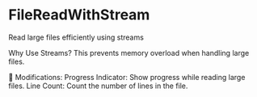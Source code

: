 # FileReadWithStream
Read large files efficiently using streams 


Why Use Streams? This prevents memory overload when handling large files.


🔄 Modifications:
Progress Indicator: Show progress while reading large files.
Line Count: Count the number of lines in the file.